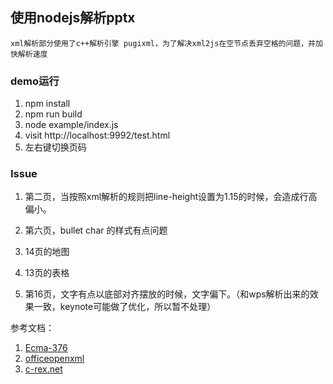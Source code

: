 ## 使用nodejs解析pptx

    xml解析部分使用了c++解析引擎 pugixml，为了解决xml2js在空节点丢弃空格的问题，并加快解析速度

### demo运行

1. npm install
2. npm run build
3. node example/index.js
4. visit http://localhost:9992/test.html
5. 左右键切换页码


### Issue

1. 第二页，当按照xml解析的规则把line-height设置为1.15的时候，会造成行高偏小。

1. 第六页，bullet char 的样式有点问题

1. 14页的地图

1. 13页的表格

1. 第16页，文字有点以底部对齐摆放的时候，文字偏下。（和wps解析出来的效果一致，keynote可能做了优化，所以暂不处理）



参考文档：
1. [Ecma-376](https://www.ecma-international.org/publications/standards/Ecma-376.htm)
2. [officeopenxml](http://officeopenxml.com)
3. [c-rex.net](https://c-rex.net/projects/samples/ooxml/e1/Part4/OOXML_P4_DOCX_PresentationML_topic_ID0ETTBGB.html)
